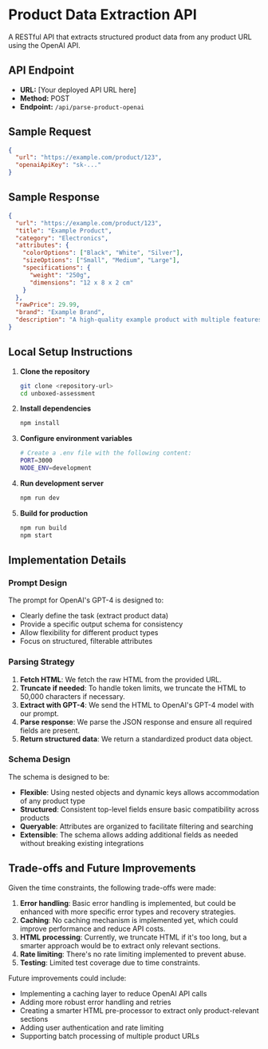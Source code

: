 # Product Data Extraction API

A RESTful API that extracts structured product data from any product URL using the OpenAI API.

## API Endpoint

- **URL:** [Your deployed API URL here]
- **Method:** POST
- **Endpoint:** `/api/parse-product-openai`

## Sample Request

```json
{
  "url": "https://example.com/product/123",
  "openaiApiKey": "sk-..."
}
```

## Sample Response

```json
{
  "url": "https://example.com/product/123",
  "title": "Example Product",
  "category": "Electronics",
  "attributes": {
    "colorOptions": ["Black", "White", "Silver"],
    "sizeOptions": ["Small", "Medium", "Large"],
    "specifications": {
      "weight": "250g",
      "dimensions": "12 x 8 x 2 cm"
    }
  },
  "rawPrice": 29.99,
  "brand": "Example Brand",
  "description": "A high-quality example product with multiple features"
}
```

## Local Setup Instructions

1. **Clone the repository**
   ```bash
   git clone <repository-url>
   cd unboxed-assessment
   ```

2. **Install dependencies**
   ```bash
   npm install
   ```

3. **Configure environment variables**
   ```bash
   # Create a .env file with the following content:
   PORT=3000
   NODE_ENV=development
   ```

4. **Run development server**
   ```bash
   npm run dev
   ```

5. **Build for production**
   ```bash
   npm run build
   npm start
   ```

## Implementation Details

### Prompt Design

The prompt for OpenAI's GPT-4 is designed to:
- Clearly define the task (extract product data)
- Provide a specific output schema for consistency
- Allow flexibility for different product types
- Focus on structured, filterable attributes

### Parsing Strategy

1. **Fetch HTML**: We fetch the raw HTML from the provided URL.
2. **Truncate if needed**: To handle token limits, we truncate the HTML to 50,000 characters if necessary.
3. **Extract with GPT-4**: We send the HTML to OpenAI's GPT-4 model with our prompt.
4. **Parse response**: We parse the JSON response and ensure all required fields are present.
5. **Return structured data**: We return a standardized product data object.

### Schema Design

The schema is designed to be:
- **Flexible**: Using nested objects and dynamic keys allows accommodation of any product type
- **Structured**: Consistent top-level fields ensure basic compatibility across products
- **Queryable**: Attributes are organized to facilitate filtering and searching
- **Extensible**: The schema allows adding additional fields as needed without breaking existing integrations

## Trade-offs and Future Improvements

Given the time constraints, the following trade-offs were made:

1. **Error handling**: Basic error handling is implemented, but could be enhanced with more specific error types and recovery strategies.
2. **Caching**: No caching mechanism is implemented yet, which could improve performance and reduce API costs.
3. **HTML processing**: Currently, we truncate HTML if it's too long, but a smarter approach would be to extract only relevant sections.
4. **Rate limiting**: There's no rate limiting implemented to prevent abuse.
5. **Testing**: Limited test coverage due to time constraints.

Future improvements could include:
- Implementing a caching layer to reduce OpenAI API calls
- Adding more robust error handling and retries
- Creating a smarter HTML pre-processor to extract only product-relevant sections
- Adding user authentication and rate limiting
- Supporting batch processing of multiple product URLs